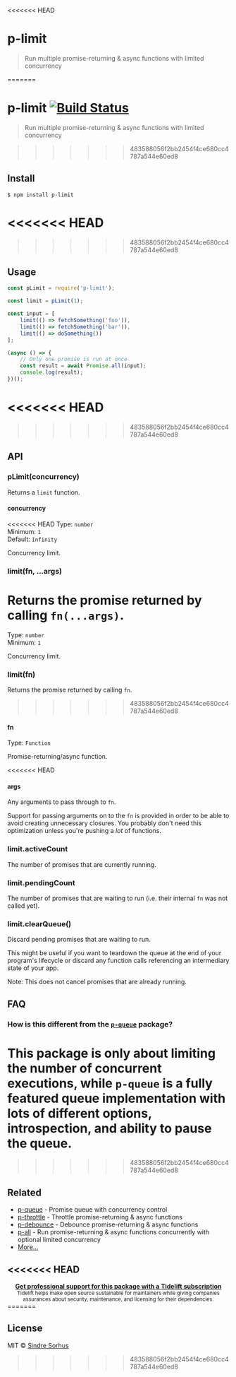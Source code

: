 <<<<<<< HEAD
# p-limit

> Run multiple promise-returning & async functions with limited concurrency

=======
# p-limit [![Build Status](https://travis-ci.org/sindresorhus/p-limit.svg?branch=master)](https://travis-ci.org/sindresorhus/p-limit)

> Run multiple promise-returning & async functions with limited concurrency


>>>>>>> 483588056f2bb2454f4ce680cc4787a544e60ed8
## Install

```
$ npm install p-limit
```

<<<<<<< HEAD
=======

>>>>>>> 483588056f2bb2454f4ce680cc4787a544e60ed8
## Usage

```js
const pLimit = require('p-limit');

const limit = pLimit(1);

const input = [
	limit(() => fetchSomething('foo')),
	limit(() => fetchSomething('bar')),
	limit(() => doSomething())
];

(async () => {
	// Only one promise is run at once
	const result = await Promise.all(input);
	console.log(result);
})();
```

<<<<<<< HEAD
=======

>>>>>>> 483588056f2bb2454f4ce680cc4787a544e60ed8
## API

### pLimit(concurrency)

Returns a `limit` function.

#### concurrency

<<<<<<< HEAD
Type: `number`\
Minimum: `1`\
Default: `Infinity`

Concurrency limit.

### limit(fn, ...args)

Returns the promise returned by calling `fn(...args)`.
=======
Type: `number`<br>
Minimum: `1`

Concurrency limit.

### limit(fn)

Returns the promise returned by calling `fn`.
>>>>>>> 483588056f2bb2454f4ce680cc4787a544e60ed8

#### fn

Type: `Function`

Promise-returning/async function.

<<<<<<< HEAD
#### args

Any arguments to pass through to `fn`.

Support for passing arguments on to the `fn` is provided in order to be able to avoid creating unnecessary closures. You probably don't need this optimization unless you're pushing a *lot* of functions.

### limit.activeCount

The number of promises that are currently running.

### limit.pendingCount

The number of promises that are waiting to run (i.e. their internal `fn` was not called yet).

### limit.clearQueue()

Discard pending promises that are waiting to run.

This might be useful if you want to teardown the queue at the end of your program's lifecycle or discard any function calls referencing an intermediary state of your app.

Note: This does not cancel promises that are already running.

## FAQ

### How is this different from the [`p-queue`](https://github.com/sindresorhus/p-queue) package?

This package is only about limiting the number of concurrent executions, while `p-queue` is a fully featured queue implementation with lots of different options, introspection, and ability to pause the queue.
=======
>>>>>>> 483588056f2bb2454f4ce680cc4787a544e60ed8

## Related

- [p-queue](https://github.com/sindresorhus/p-queue) - Promise queue with concurrency control
- [p-throttle](https://github.com/sindresorhus/p-throttle) - Throttle promise-returning & async functions
- [p-debounce](https://github.com/sindresorhus/p-debounce) - Debounce promise-returning & async functions
- [p-all](https://github.com/sindresorhus/p-all) - Run promise-returning & async functions concurrently with optional limited concurrency
- [More…](https://github.com/sindresorhus/promise-fun)

<<<<<<< HEAD
---

<div align="center">
	<b>
		<a href="https://tidelift.com/subscription/pkg/npm-p-limit?utm_source=npm-p-limit&utm_medium=referral&utm_campaign=readme">Get professional support for this package with a Tidelift subscription</a>
	</b>
	<br>
	<sub>
		Tidelift helps make open source sustainable for maintainers while giving companies<br>assurances about security, maintenance, and licensing for their dependencies.
	</sub>
</div>
=======

## License

MIT © [Sindre Sorhus](https://sindresorhus.com)
>>>>>>> 483588056f2bb2454f4ce680cc4787a544e60ed8
